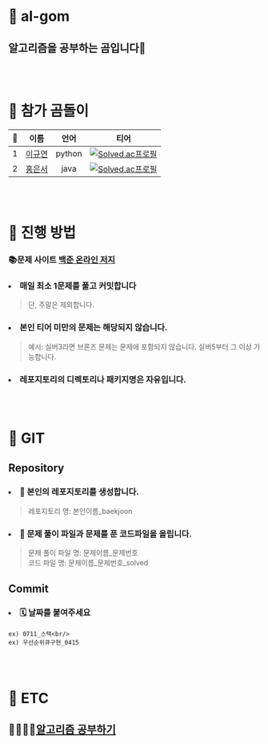 # 📌 al-gom
## 알고리즘을 공부하는 곰입니다🐾
<br/><br/> 
# 📌 참가 곰돌이
|🐻|이름|언어|티어|
|:------:|:---:|:---:|:---:|
|1|[이규연](https://github.com/Leeky0615)|python|[![Solved.ac프로필](http://mazassumnida.wtf/api/mini/generate_badge?boj=rbdus7174)](https://github.com/mazassumnida/mazassumnida)|
|2|[홍은서](https://github.com/jelly-boop)|java|[![Solved.ac프로필](http://mazassumnida.wtf/api/mini/generate_badge?boj=jelly_boop)](https://github.com/mazassumnida/mazassumnida)|

<br/><br/>

# 📌 진행 방법
### 📚문제 사이트 [백준 온라인 저지](https://www.acmicpc.net/)
###  <li>매일 최소 1문제를 풀고 커밋합니다</li>
   > 단, 주말은 제외합니다.
### <li>본인 티어 미만의 문제는 해당되지 않습니다.</li>
   > 예시: 실버3라면 브론즈 문제는 문제에 포함되지 않습니다. 실버5부터 그 이상 가능합니다.
### <li>레포지토리의 디렉토리나 패키지명은 자유입니다. </li>
<br/><br/>

# 📌 GIT
## Repository
### <li>📁 본인의 레포지토리를 생성합니다.</li>
  > 레포지토리 명: 본인이름_baekjoon
### <li>📁 문제 풀이 파일과 문제를 푼 코드파일을 올립니다.
  > 문제 풀이 파일 명: 문제이름_문제번호<br/>
  > 코드 파일 명: 문제이름_문제번호_solved
## Commit 
###  <li> 🗓 날짜를 붙여주세요 </li>
    ex) 0711_스택<br/>
    ex) 우선순위큐구현_0415
<br/><br/>
# 📌 ETC
## 🙋‍♂️🙋‍♀️[알고리즘 공부하기](https://github.com/al-gom/Algorithm)
